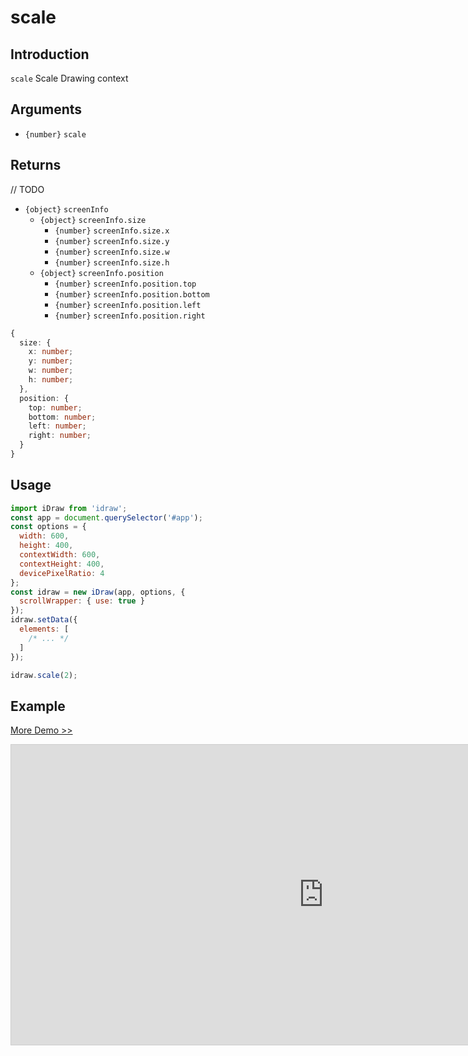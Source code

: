 # scale

## Introduction

`scale` Scale Drawing context

## Arguments

- `{number}` `scale`

## Returns

// TODO

- `{object}` `screenInfo`
  - `{object}` `screenInfo.size`
    - `{number}` `screenInfo.size.x`
    - `{number}` `screenInfo.size.y`
    - `{number}` `screenInfo.size.w`
    - `{number}` `screenInfo.size.h`
  - `{object}` `screenInfo.position`
    - `{number}` `screenInfo.position.top`
    - `{number}` `screenInfo.position.bottom`
    - `{number}` `screenInfo.position.left`
    - `{number}` `screenInfo.position.right`

```ts
{
  size: {
    x: number;
    y: number;
    w: number;
    h: number;
  },
  position: {
    top: number;
    bottom: number;
    left: number;
    right: number;
  }
}
```

## Usage

```js
import iDraw from 'idraw';
const app = document.querySelector('#app');
const options = {
  width: 600,
  height: 400,
  contextWidth: 600,
  contextHeight: 400,
  devicePixelRatio: 4
};
const idraw = new iDraw(app, options, {
  scrollWrapper: { use: true }
});
idraw.setData({
  elements: [
    /* ... */
  ]
});

idraw.scale(2);
```

## Example

[More Demo >>](https://idraw.js.org/playground/?demo=api-scale)

<iframe class="idraw-playground-preview" 
  src="https://idraw.js.org/playground/?demo=api-scale&header=false&sider=false&default-editor-split=50" 
  width="1000" height="480" frameborder="no" border="0"
  style="border: 1px solid #cecece; margin: 0px auto;"
></iframe>
